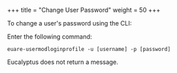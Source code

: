 +++
title = "Change User Password"
weight = 50
+++

To change a user's password using the CLI: 

Enter the following command: 

    euare-usermodloginprofile -u [username] -p [password]

Eucalyptus does not return a message. 
